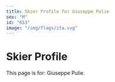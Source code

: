 ```yaml
---
title: Skier Profile for Giuseppe Pulie
sex: "M"
id: "653"
image: "/img/flags/ita.svg" 
---
```


# Skier Profile

This page is for: Giuseppe Pulie.
    
